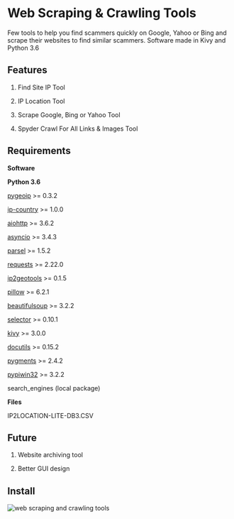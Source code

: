 # Web Scraping & Crawling Tools

Few tools to help you find scammers quickly on Google, Yahoo or Bing and scrape their websites to find similar scammers.
Software made in Kivy and Python 3.6

## Features

1. Find Site IP Tool

2. IP Location Tool

3. Scrape Google, Bing or Yahoo Tool

4. Spyder Crawl For All Links & Images Tool

## Requirements

**Software**

**Python 3.6**

[pygeoip](https://pypi.org/project/pygeoip/) >= 0.3.2

[ip-country](https://pypi.org/project/ip-country/) >= 1.0.0

[aiohttp](https://pypi.org/project/aiohttp/) >= 3.6.2

[asyncio](https://pypi.org/project/asyncio/) >= 3.4.3

[parsel](https://pypi.org/project/parsel/) >= 1.5.2

[requests](https://pypi.org/project/requests/) >= 2.22.0

[ip2geotools](https://pypi.org/project/ip2geotools/) >= 0.1.5

[pillow](https://pypi.org/project/Pillow/) >= 6.2.1

[beautifulsoup](https://pypi.org/project/BeautifulSoup/) >= 3.2.2

[selector](https://pypi.org/project/selector/) >= 0.10.1

[kivy](https://pypi.org/project/kivy3/) >= 3.0.0

[docutils](https://pypi.org/project/docutils/) >= 0.15.2

[pygments](https://pypi.org/project/Pygments/) >= 2.4.2

[pypiwin32](https://pypi.org/project/pypiwin32/) >= 3.2.2

search_engines (local package)

**Files**

IP2LOCATION-LITE-DB3.CSV

## Future

1. Website archiving tool

2. Better GUI design

## Install

![web scraping and crawling tools](https://i.ibb.co/StmR7Rc/wsct.jpg)
